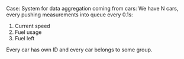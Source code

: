 Case:
System for data aggregation coming from cars:
We have N cars, every pushing measurements into queue every 0.1s:
1. Current speed
2. Fuel usage
3. Fuel left

Every car has own ID and every car belongs to some group.

